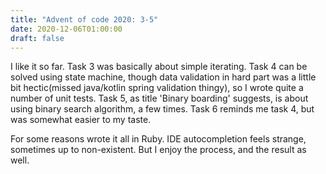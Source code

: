 ```yaml
---
title: "Advent of code 2020: 3-5"
date: 2020-12-06T01:00:00
draft: false
---
```


I like it so far.
Task 3 was basically about simple iterating.
Task 4 can be solved using state machine, though data validation in hard part was a little bit hectic(missed java/kotlin spring validation thingy), so I wrote quite a number of unit tests.
Task 5, as title 'Binary boarding' suggests, is about using binary search algorithm, a few times.
Task 6 reminds me task 4, but was somewhat easier to my taste.

For some reasons wrote it all in Ruby. IDE autocompletion feels strange, sometimes up to non-existent.
But I enjoy the process, and the result as well.
